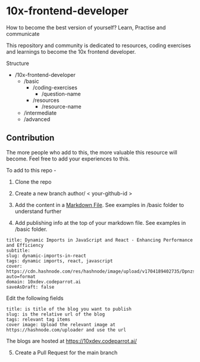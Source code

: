 # 10x-frontend-developer


How to become the best version of yourself? Learn, Practise and communicate


This repository and community is dedicated to resources, coding exercises and learnings to become the 10x frontend developer.


Structure

- /10x-frontend-developer
    - /basic
        - /coding-exercises
            - /question-name 
        - /resources
            - /resource-name 
    - /intermediate
    - /advanced


## Contribution

The more people who add to this, the more valuable this resource will become. Feel free to add your experiences to this.


To add to this repo - 


1. Clone the repo

2. Create a new branch author/ < your-github-id >

3. Add the content in a [Markdown File](https://www.markdownguide.org/getting-started/#:~:text=What%20is%20Markdown%3F,than%20using%20a%20WYSIWYG%20editor.). See examples in /basic folder to understand further

4. Add publishing info at the top of your markdown file. See examples in /basic folder.

```
title: Dynamic Imports in JavaScript and React - Enhancing Performance and Efficiency
subtitle:
slug: dynamic-imports-in-react
tags: dynamic imports, react, javascript
cover: https://cdn.hashnode.com/res/hashnode/image/upload/v1704189402735/Dpnzs_RRe.png?auto=format
domain: 10xdev.codeparrot.ai
saveAsDraft: false
```


Edit the following fields

```
title: is title of the blog you want to publish
slug: is the relative url of the blog 
tags: relevant tag items
cover image: Upload the relevant image at https://hashnode.com/uploader and use the url
```


The blogs are hosted at https://10xdev.codeparrot.ai/

5. Create a Pull Request for the main branch